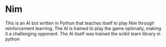 # Nim
This is an AI bot written in Python that teaches itself to play Nim through reinforcement learning. The AI is trained to play the game optimally, making it a challenging opponent. The AI itself was trained the scikit learn library in python
